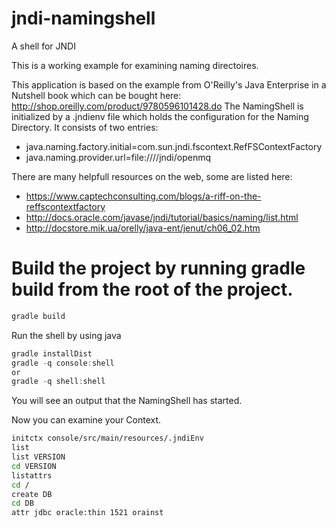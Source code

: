 # jndi-namingshell
A shell for JNDI 

This is a working example for examining naming directoires. 

This application is based on the example from O'Reilly's Java Enterprise in a Nutshell book which can be bought here: http://shop.oreilly.com/product/9780596101428.do
The NamingShell is initialized by a .jndienv file which holds the configuration for the Naming Directory. It consists of 
two entries:
- java.naming.factory.initial=com.sun.jndi.fscontext.RefFSContextFactory
- java.naming.provider.url=file:////jndi/openmq

There are many helpfull resources on the web, some are listed here:
- https://www.captechconsulting.com/blogs/a-riff-on-the-reffscontextfactory
- http://docs.oracle.com/javase/jndi/tutorial/basics/naming/list.html
- http://docstore.mik.ua/orelly/java-ent/jenut/ch06_02.htm

# Build the project by running gradle build from the root of the project.
```gradle
gradle build
```

Run the shell by using java
```gradle
gradle installDist
gradle -q console:shell
or
gradle -q shell:shell
```

You will see an output that the NamingShell has started.

Now you can examine your Context.
```bash
initctx console/src/main/resources/.jndiEnv
list
list VERSION
cd VERSION
listattrs
cd /
create DB
cd DB
attr jdbc oracle:thin 1521 orainst
```